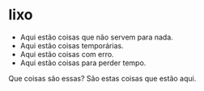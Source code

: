 # lixo
- Aqui estão coisas que não servem para nada.
- Aqui estão coisas temporárias.
- Aqui estão coisas com erro.
- Aqui estão coisas para perder tempo.

Que coisas são essas? São estas coisas que estão aqui.
